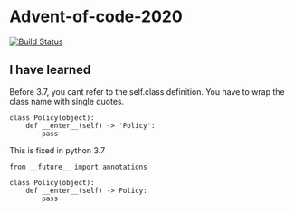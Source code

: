 # Advent-of-code-2020

[![Build Status](https://travis-ci.org/Akhilian/Advent-of-code-2020.svg?branch=main)](https://travis-ci.org/Akhilian/Advent-of-code-2020)

## I have learned

Before 3.7, you cant refer to the self.class definition.
You have to wrap the class name with single quotes.
```
class Policy(object):
    def __enter__(self) -> 'Policy':
        pass
```

This is fixed in python 3.7
```
from __future__ import annotations

class Policy(object):
    def __enter__(self) -> Policy:
        pass
```
